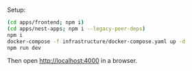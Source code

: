 Setup:

```bash
(cd apps/frontend; npm i)
(cd apps/nest-apps; npm i --legacy-peer-deps)
npm i
docker-compose -f infrastructure/docker-compose.yaml up -d
npm run dev
```

Then open [http://localhost:4000](http://localhost:4000) in a browser.
